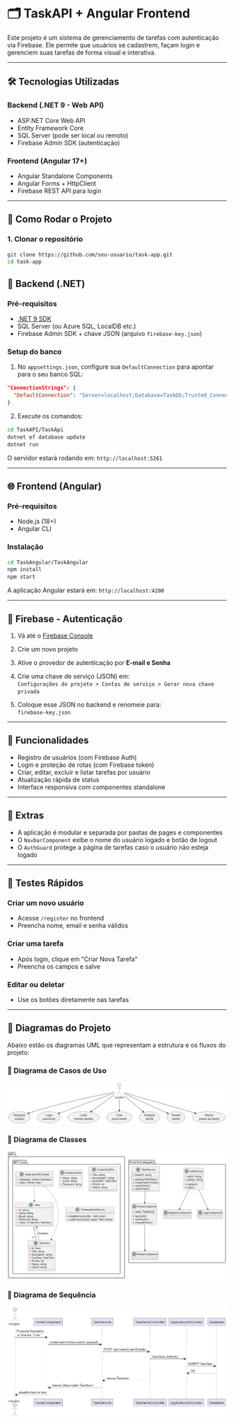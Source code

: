# 🗂️ TaskAPI + Angular Frontend

Este projeto é um sistema de gerenciamento de tarefas com autenticação via Firebase. Ele permite que usuários se cadastrem, façam login e gerenciem suas tarefas de forma visual e interativa.

---

## 🛠️ Tecnologias Utilizadas

### Backend (.NET 9 - Web API)

- ASP.NET Core Web API
- Entity Framework Core
- SQL Server (pode ser local ou remoto)
- Firebase Admin SDK (autenticação)

### Frontend (Angular 17+)

- Angular Standalone Components
- Angular Forms + HttpClient
- Firebase REST API para login

---

## 🚀 Como Rodar o Projeto

### 1. Clonar o repositório

```bash
git clone https://github.com/seu-usuario/task-app.git
cd task-app
```

## 🔧 Backend (.NET)

### Pré-requisitos

- [.NET 9 SDK](https://dotnet.microsoft.com/download)
- SQL Server (ou Azure SQL, LocalDB etc.)
- Firebase Admin SDK + chave JSON (arquivo `firebase-key.json`)

### Setup do banco

1. No `appsettings.json`, configure sua `DefaultConnection` para apontar para o seu banco SQL:

```json
"ConnectionStrings": {
  "DefaultConnection": "Server=localhost;Database=TaskDb;Trusted_Connection=True;TrustServerCertificate=True"
}
```

2. Execute os comandos:

```bash
cd TaskAPI/TaskApi
dotnet ef database update
dotnet run
```

O servidor estará rodando em: `http://localhost:5261`

---

## 🌐 Frontend (Angular)

### Pré-requisitos

- Node.js (18+)
- Angular CLI

### Instalação

```bash
cd TaskAngular/TaskAngular
npm install
npm start
```

A aplicação Angular estará em: `http://localhost:4200`

---

## 🔐 Firebase - Autenticação

1. Vá até o [Firebase Console](https://console.firebase.google.com/)
2. Crie um novo projeto
3. Ative o provedor de autenticação por **E-mail e Senha**
4. Crie uma chave de serviço (JSON) em:  
   `Configurações do projeto > Contas de serviço > Gerar nova chave privada`

5. Coloque esse JSON no backend e renomeie para:  
   `firebase-key.json`

---

## 🧩 Funcionalidades

- Registro de usuários (com Firebase Auth)
- Login e proteção de rotas (com Firebase token)
- Criar, editar, excluir e listar tarefas por usuário
- Atualização rápida de status
- Interface responsiva com componentes standalone

---

## 📌 Extras

- A aplicação é modular e separada por pastas de pages e componentes
- O `NavbarComponent` exibe o nome do usuário logado e botão de logout
- O `AuthGuard` protege a página de tarefas caso o usuário não esteja logado

---

## 🧪 Testes Rápidos

### Criar um novo usuário

- Acesse `/register` no frontend
- Preencha nome, email e senha válidos

### Criar uma tarefa

- Após login, clique em "Criar Nova Tarefa"
- Preencha os campos e salve

### Editar ou deletar

- Use os botões diretamente nas tarefas

---

## 🧭 Diagramas do Projeto

Abaixo estão os diagramas UML que representam a estrutura e os fluxos do projeto:

### 📄 Diagrama de Casos de Uso

![Casos de Uso](./Diagrams/imgs/CasoUso.png)

### 🧱 Diagrama de Classes

![Diagrama de Classes](./Diagrams/imgs/DiagramaClasse.png)

### 🔁 Diagrama de Sequência

![Diagrama de Sequência](./Diagrams/imgs/Sequencia.png)


